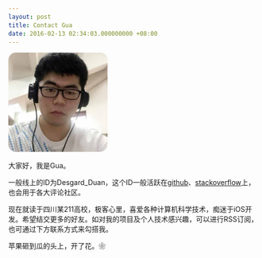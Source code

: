 ```yaml
---
layout: post
title: Contact Gua
date: 2016-02-13 02:34:03.000000000 +08:00
---
```


<p><img src="assets/images/photo.jpg" alt="image" width="200px" style="border-radius: 15px 15px 15px 15px;"></p>

大家好，我是Gua。

一般线上的ID为Desgard_Duan，这个ID一般活跃在[github](https://github.com/dgytdhy)、[stackoverflow](https://stackoverflow.com/users/6119149/desgard-duan)上，也会用于各大评论社区。

现在就读于四川某211高校，极客心里，喜爱各种计算机科学技术，痴迷于iOS开发。希望结交更多的好友。如对我的项目及个人技术感兴趣，可以进行RSS订阅，也可通过下方联系方式来勾搭我。

苹果砸到瓜的头上，开了花。❀

<div class="github-card" data-user="dgytdhy" data-width=100% data-height=""></div>

<center>

<h1>
<a href="https://github.com/dgytdhy" class="fa fa-github"></a>
<a href="http://weibo.com/desgard/" class="fa fa-weibo"></a>
<a href="mailto:gua@desgard.com" class="fa fa-envelope"></a>
</h1>

</center>
